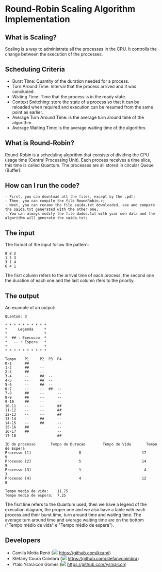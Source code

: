 # Round-Robin Scaling Algorithm Implementation

## What is Scaling?
Scaling is a way to administrate all the processes in the CPU. It controlls the change between the execution of the processes.

## Scheduling Criteria
* Burst Time: Quantity of the duration needed for a process.
* Turn Around Time: Interval that the process arrived and it was concluded.
* Waiting Time: Time that the process is in the ready state.
* Context Switching: store the state of a process so that it can be reloaded when required and execution can be resumed from the same point as earlier.
* Average Turn Around Time: is the average turn around time of the algorithm.
* Average Waiting Time: is the average waiting time of the algorithm.

## What is Round-Robin?
Round-Robin is a scheduling algorithm that consists of dividing the CPU usage time (Central Processing Unit). Each process receives a time slice, this time is called Quantum. The processes are all stored in circular Queue (Buffer).

## How can I run the code?
```
- First, you can download all the files, except by the .pdf;
- Then, you can compile the file RoundRobin.c;
- Next, you can rename the file saida.txt downloaded, see and compare the saida.txt generated with the other one;
- You can always modify the file dados.txt with your own data and the algorithm will generate the saida.txt;
```

## The input
The format of the input follow the pattern:

```
0 8 2
1 5 3
3 1 4
6 4 1
```

The fisrt column refers to the arrival time of each process, the second one the duration of each one and the last column rfers to the priority.

## The output
An example of an output:

```
Quantum: 3

* * * * * * * * * *
*     Legenda     *
*                 *
*  ## : Execucao  *
*   -- : Espera   *
*                 *
* * * * * * * * * *

Tempo	 P1 	P2 	P3 	P4 	
0-1 	 ## 	   	   	   	
1-2 	 ## 	-- 	   	   	
2-3 	 ## 	-- 	   	   	
3-4 	 -- 	## 	-- 	   	
4-5 	 -- 	## 	-- 	   	
5-6 	 -- 	## 	-- 	   	
6-7 	 -- 	-- 	## 	-- 	
7-8 	 ## 	-- 	   	-- 	
8-9 	 ## 	-- 	   	-- 	
9-10 	 ## 	-- 	   	-- 	
10-11 	 -- 	-- 	   	## 	
11-12 	 -- 	-- 	   	## 	
12-13 	 -- 	-- 	   	## 	
13-14 	 -- 	## 	   	-- 	
14-15 	 -- 	## 	   	-- 	
15-16 	 ## 	   	   	-- 	
16-17 	 ## 	   	   	-- 	
17-18 	    	   	   	## 	

ID do processo 		 Tempo de Duracao 		 Tempo de Vida 		 Tempo de Espera  
Processo [1] 				      8 				           17 				        9
Processo [2] 				      5 				           14 			       	  9
Processo [3] 				      1 				            4 				        3
Processo [4] 				      4 				           12 				        8      

Tempo medio de vida:	11.75
Tempo medio de espera:	7.25
```

The fisrt line refers to the Quantum used, then we have a legend of the execution diagram, the proper one and we also have a table with each process and their burst time, turn around time and waiting time. The average turn around time and average waiting time are on the bottom ("Tempo médio de vida" e "Tempo médio de espera").

## Developers
* Camila Motta Renó (<img src="https://img.icons8.com/ios-glyphs/30/000000/github.png"/> https://github.com/kcami)
* Stéfany Coura Coimbra (<img src="https://img.icons8.com/ios-glyphs/30/000000/github.png"/> https://github.com/stefanycoimbra)
* Ytalo Ysmaicon Gomes (<img src="https://img.icons8.com/ios-glyphs/30/000000/github.png"/> https://github.com/ysmaicon)
